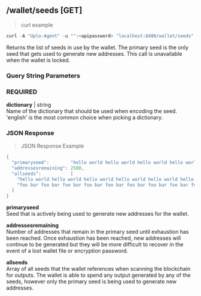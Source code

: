 ## /wallet/seeds [GET]
> curl example

```go
curl -A "Uplo-Agent" -u "":<apipassword> "localhost:8480/wallet/seeds"
```

Returns the list of seeds in use by the wallet. The primary seed is the only
seed that gets used to generate new addresses. This call is unavailable when the
wallet is locked.

### Query String Parameters
### REQUIRED
**dictionary** | string  
Name of the dictionary that should be used when encoding the seed. 'english' is
the most common choice when picking a dictionary.

### JSON Response
> JSON Response Example

```go
{
  "primaryseed":        "hello world hello world hello world hello world hello world hello world hello world hello world hello world hello world hello world hello world hello world hello world hello",
  "addressesremaining": 2500,
  "allseeds":           [
    "hello world hello world hello world hello world hello world hello world hello world hello world hello world hello world hello world hello world hello world hello world hello",
    "foo bar foo bar foo bar foo bar foo bar foo bar foo bar foo bar foo bar foo bar foo bar foo bar foo bar foo bar foo",
  ]
}
```
**primaryseed**  
Seed that is actively being used to generate new addresses for the wallet.

**addressesremaining**  
Number of addresses that remain in the primary seed until exhaustion has been
reached. Once exhaustion has been reached, new addresses will continue to be
generated but they will be more difficult to recover in the event of a lost
wallet file or encryption password.

**allseeds**  
Array of all seeds that the wallet references when scanning the blockchain for
outputs. The wallet is able to spend any output generated by any of the seeds,
however only the primary seed is being used to generate new addresses.  